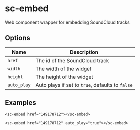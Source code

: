 sc-embed
===========

Web component wrapper for embedding SoundCloud tracks

## Options

| Name | Description |
| --- | ---- |
| `href` | The id of the SoundCloud track |
| `width` | The width of the widget |
| `height` | The height of the widget |
| `auto_play` | Auto plays if set to `true`, defaults to `false` |

## Examples

    <sc-embed href="149178712"></sc-embed>

    <sc-embed href="149178712" auto_play="true"></sc-embed>
